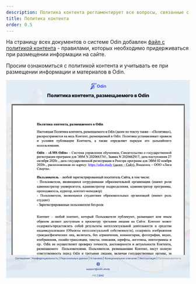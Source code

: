 ```yaml
---
description: Политика контента регламентирует все вопросы, связанные с контентом
title: Политика контента
order: 0.5
---
```


На страницу всех документов о системе Odin добавлен [файл с политикой контента](https://www.odin.study/ru/Agreement?type=contentpolicy) - правилами, которых необходимо придерживаться при размещении информации на сайте.

Просим ознакомиться с политикой контента и учитывать ее при размещении информации и материалов в Odin.

![](<./image (38).png>)